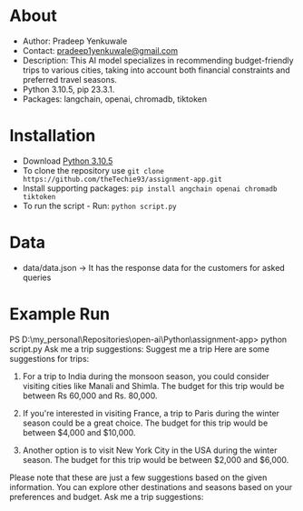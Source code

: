 # About

- Author: Pradeep Yenkuwale
- Contact: pradeep1yenkuwale@gmail.com
- Description: This AI model specializes in recommending budget-friendly trips to various cities, taking into account both financial constraints and preferred travel seasons.
- Python 3.10.5, pip 23.3.1.
- Packages: langchain, openai, chromadb, tiktoken

# Installation

- Download [Python 3.10.5](https://www.python.org/ftp/python/3.10.5/python-3.10.5-amd64.exe)
- To clone the repository use `git clone https://github.com/theTechie93/assignment-app.git`
- Install supporting packages: `pip install angchain openai chromadb tiktoken`
- To run the script - Run: `python script.py`

# Data

- data/data.json -> It has the response data for the customers for asked queries

# Example Run

PS D:\my_personal\Repositories\open-ai\Python\assignment-app> python script.py
Ask me a trip suggestions: Suggest me a trip
Here are some suggestions for trips:

1. For a trip to India during the monsoon season, you could consider visiting cities like Manali and Shimla. The budget for this trip would be between Rs 60,000 and Rs. 80,000.

2. If you're interested in visiting France, a trip to Paris during the winter season could be a great choice. The budget for this trip would be between $4,000 and $10,000.

3. Another option is to visit New York City in the USA during the winter season. The budget for this trip would be between $2,000 and $6,000.

Please note that these are just a few suggestions based on the given information. You can explore other destinations and seasons based on your preferences and budget.
Ask me a trip suggestions:
